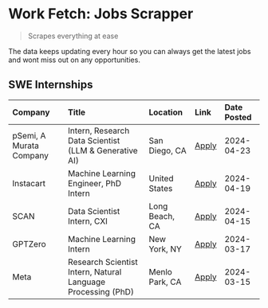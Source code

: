 # Work Fetch: Jobs Scrapper
> Scrapes everything at ease

The data keeps updating every hour so you can always get the latest jobs and wont miss out on any opportunities.

## SWE Internships
<!--START_SECTION:workfetch-->
| Company                 | Title                                                        | Location       | Link                                                                                                                                                                                                                                                                       | Date Posted   |
|:------------------------|:-------------------------------------------------------------|:---------------|:---------------------------------------------------------------------------------------------------------------------------------------------------------------------------------------------------------------------------------------------------------------------------|:--------------|
| pSemi, A Murata Company | Intern, Research Data Scientist (LLM & Generative AI)        | San Diego, CA  | [Apply](https://www.linkedin.com/jobs/view/intern-research-data-scientist-llm-generative-ai-at-psemi-a-murata-company-3887074168?position=9&pageNum=0&refId=fQ5KATcoGC8AoW4V1Q1MHg%3D%3D&trackingId=5uCYGbfbIiMAP2KgW56Rag%3D%3D&trk=public_jobs_jserp-result_search-card) | 2024-04-23    |
| Instacart               | Machine Learning Engineer, PhD Intern                        | United States  | [Apply](https://www.linkedin.com/jobs/view/machine-learning-engineer-phd-intern-at-instacart-3901991739?position=2&pageNum=0&refId=fQ5KATcoGC8AoW4V1Q1MHg%3D%3D&trackingId=1uwUTyW8NKl%2B45xWd26Okw%3D%3D&trk=public_jobs_jserp-result_search-card)                        | 2024-04-19    |
| SCAN                    | Data Scientist Intern, CXI                                   | Long Beach, CA | [Apply](https://www.linkedin.com/jobs/view/data-scientist-intern-cxi-at-scan-3899690492?position=8&pageNum=0&refId=fQ5KATcoGC8AoW4V1Q1MHg%3D%3D&trackingId=2TYuNuX5CXr5CDPO2gXAYQ%3D%3D&trk=public_jobs_jserp-result_search-card)                                          | 2024-04-15    |
| GPTZero                 | Machine Learning Intern                                      | New York, NY   | [Apply](https://www.linkedin.com/jobs/view/machine-learning-intern-at-gptzero-3860723963?position=7&pageNum=0&refId=fQ5KATcoGC8AoW4V1Q1MHg%3D%3D&trackingId=DzmxI9pEzPJNa3cQCw575A%3D%3D&trk=public_jobs_jserp-result_search-card)                                         | 2024-03-17    |
| Meta                    | Research Scientist Intern, Natural Language Processing (PhD) | Menlo Park, CA | [Apply](https://www.linkedin.com/jobs/view/research-scientist-intern-natural-language-processing-phd-at-meta-3858718375?position=6&pageNum=0&refId=fQ5KATcoGC8AoW4V1Q1MHg%3D%3D&trackingId=ISEdVYPvioWp3OHyw9oJMg%3D%3D&trk=public_jobs_jserp-result_search-card)          | 2024-03-15    |
<!--END_SECTION:workfetch-->
